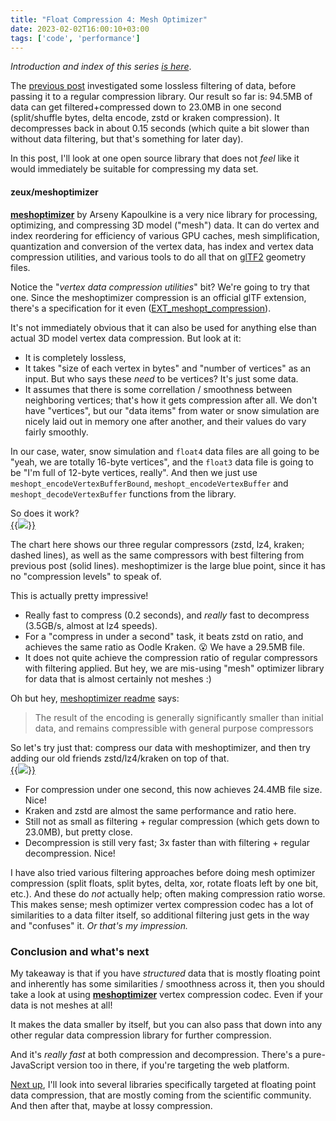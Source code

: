 ```yaml
---
title: "Float Compression 4: Mesh Optimizer"
date: 2023-02-02T16:00:10+03:00
tags: ['code', 'performance']
---
```


*Introduction and index of this series [is here](/blog/2023/01/29/Float-Compression-0-Intro/)*.

The [previous post](/blog/2023/02/01/Float-Compression-3-Filters/) investigated some lossless filtering of data, before passing it
to a regular compression library. Our result so far is: 94.5MB of data can get filtered+compressed down to 23.0MB in one second
(split/shuffle bytes, delta encode, zstd or kraken compression). It decompresses back in about 0.15 seconds (which quite a bit slower
than without data filtering, but that's something for later day).

In this post, I'll look at one open source library that does not *feel* like it would immediately be suitable for compressing my data set.

#### zeux/meshoptimizer

[**meshoptimizer**](https://github.com/zeux/meshoptimizer) by Arseny Kapoulkine is a very nice library for processing, optimizing,
and compressing 3D model ("mesh") data. It can do vertex and index reordering for efficiency of various GPU caches, mesh simplification,
quantization and conversion of the vertex data, has index and vertex data compression utilities, and various tools to do all that on
[glTF2](https://en.wikipedia.org/wiki/GlTF) geometry files.

Notice the "*vertex data compression utilities*" bit? We're going to try that one. Since the meshoptimizer compression is an official
glTF extension, there's a specification for it even
([EXT_meshopt_compression](https://github.com/KhronosGroup/glTF/blob/main/extensions/2.0/Vendor/EXT_meshopt_compression/README.md)).

It's not immediately obvious that it can also be used for anything else than actual 3D model vertex data compression. But look at it:
* It is completely lossless,
* It takes "size of each vertex in bytes" and "number of vertices" as an input. But who says these *need* to be vertices? It's just some
  data.
* It assumes that there is some correllation / smoothness between neighboring vertices; that's how it gets compression after all.
  We don't have "vertices", but our "data items" from water or snow simulation are nicely laid out in memory one after another, and their
  values do vary fairly smoothly.

In our case, water, snow simulation and `float4` data files are all going to be "yeah, we are totally 16-byte vertices", and the `float3`
data file is going to be "I'm full of 12-byte vertices, really". And then we just use `meshopt_encodeVertexBufferBound`, `meshopt_encodeVertexBuffer`
and `meshopt_decodeVertexBuffer` functions from the library.

So does it work? \
[{{<img src="/img/blog/2023/float-compr/04-float-comp-meshopt-a.png">}}](/img/blog/2023/float-compr/04-float-comp-meshopt-a.html)

The chart here shows our three regular compressors (zstd, lz4, kraken; dashed lines), as well as the same compressors with
best filtering from previous post (solid lines). meshoptimizer is the large blue point, since it has no "compression levels"
to speak of.

This is actually pretty impressive!
* Really fast to compress (0.2 seconds), and *really* fast to decompress (3.5GB/s, almost at lz4 speeds).
* For a "compress in under a second" task, it beats zstd on ratio, and achieves the same ratio as Oodle Kraken. 😮 We have a 29.5MB
  file.
* It does not quite achieve the compression ratio of regular compressors with filtering applied. But hey, we are mis-using
  "mesh" optimizer library for data that is almost certainly not meshes :)

Oh but hey, [meshoptimizer readme](https://github.com/zeux/meshoptimizer#vertexindex-buffer-compression) says:
> The result of the encoding is generally significantly smaller than initial data, and remains
> compressible with general purpose compressors

So let's try just that: compress our data with meshoptimizer, and then try adding our old friends zstd/lz4/kraken on top of that. \
[{{<img src="/img/blog/2023/float-compr/04-float-comp-meshopt-b.png">}}](/img/blog/2023/float-compr/04-float-comp-meshopt-b.html)

* For compression under one second, this now achieves 24.4MB file size. Nice!
* Kraken and zstd are almost the same performance and ratio here.
* Still not as small as filtering + regular compression (which gets down to 23.0MB), but pretty close.
* Decompression is still very fast; 3x faster than with filtering + regular decompression. Nice!

I have also tried various filtering approaches before doing mesh optimizer compression (split floats, split bytes, delta, xor, rotate
floats left by one bit, etc.). And these do *not* actually help; often making compression ratio worse. This makes sense; mesh optimizer
vertex compression codec has a lot of similarities to a data filter itself, so additional filtering just gets in the way and
"confuses" it. *Or that's my impression.*

### Conclusion and what's next

My takeaway is that if you have *structured* data that is mostly floating point and inherently has some similarities / smoothness
across it, then you should take a look at using [**meshoptimizer**](https://github.com/zeux/meshoptimizer) vertex compression codec. Even
if your data is not meshes at all!

It makes the data smaller by itself, but you can also pass that down into any other regular data compression library for further
compression.

And it's *really fast* at both compression and decompression. There's a pure-JavaScript version too in there, if you're targeting
the web platform.

[Next up](/blog/2023/02/03/Float-Compression-5-Science/), I'll look into several libraries specifically targeted at floating point
data compression, that are mostly coming from the
scientific community. And then after that, maybe at lossy compression.

